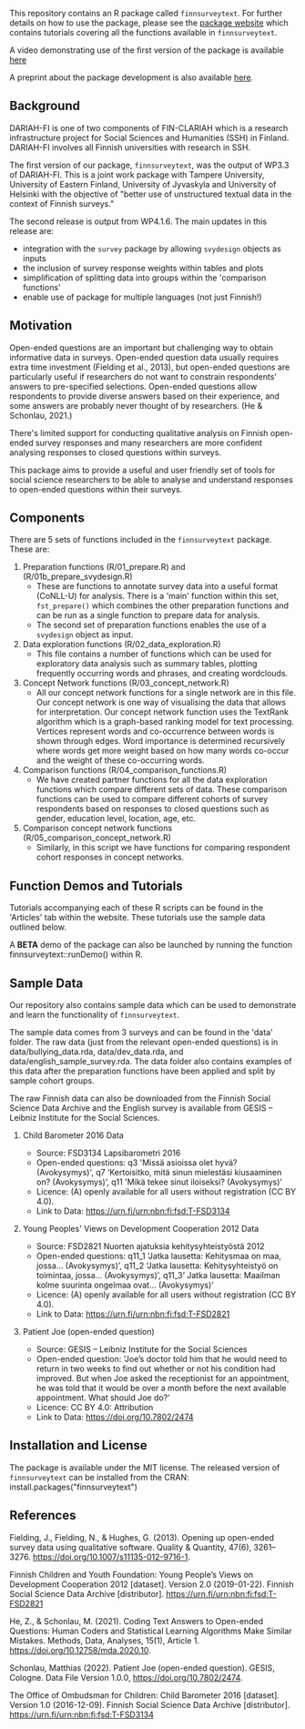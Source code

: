 This repository contains an R package called `finnsurveytext`. 
For further details on how to use the package, please see the [package website](https://dariah-fi-survey-concept-network.github.io/finnsurveytext/index.html) which contains tutorials covering all the functions available in `finnsurveytext`. 

A video demonstrating use of the first version of the package is available [here](https://www.helsinki.fi/fi/unitube/video/307d2df5-1a2b-4440-9562-d7d915addc35)

A preprint about the package development is also available [here](https://zenodo.org/records/14191177).
 
## Background ##
DARIAH-FI is one of two components of FIN-CLARIAH which is a research infrastructure project for Social Sciences and Humanities (SSH) in Finland. DARIAH-FI involves all Finnish universities with research in SSH. 
 
The first version of our package, `finnsurveytext`, was the output of WP3.3 of DARIAH-FI. This is a joint work package with Tampere University, University of Eastern Finland, University of Jyvaskyla and University of Helsinki with the objective of "better use of unstructured textual data in the context of Finnish surveys." 

The second release is output from WP4.1.6. The main updates in this release are:

* integration with the `survey` package by allowing `svydesign` objects as inputs
* the inclusion of survey response weights within tables and plots
* simplification of splitting data into groups within the 'comparison functions'
* enable use of package for multiple languages (not just Finnish!)
 
## Motivation ##
Open-ended questions are an important but challenging way to obtain informative data in surveys. Open-ended question data usually requires extra time investment (Fielding et al., 2013), but open-ended questions are particularly useful if researchers do not want to constrain respondents’ answers to pre-specified selections. Open-ended questions allow respondents to provide diverse answers based on their experience, and some answers are probably never thought of by researchers. (He & Schonlau, 2021.)
 
There's limited support for conducting qualitative analysis on Finnish open-ended survey responses and many researchers are more confident analysing responses to closed questions within surveys.
 
This package aims to provide a useful and user friendly set of tools for social science researchers to be able to analyse and understand responses to open-ended questions within their surveys. 
 
## Components ##
There are 5 sets of functions included in the `finnsurveytext` package. These are: 
 
1. Preparation functions (R/01_prepare.R) and (R/01b_prepare_svydesign.R)
    * These are functions to annotate survey data into a useful format (CoNLL-U) for analysis. There is a 'main' function within this set, `fst_prepare()` which combines the other preparation functions and can be run as a single function to prepare data for analysis. 
    * The second set of preparation functions enables the use of a `svydesign` object as input. 
2. Data exploration functions (R/02_data_exploration.R)
    * This file contains a number of functions which can be used for exploratory data analysis such as summary tables, plotting frequently occurring words and phrases, and creating wordclouds.
3. Concept Network functions (R/03_concept_network.R)
    *	All our concept network functions for a single network are in this file. Our concept network is one way of visualising the data that allows for interpretation. Our concept network function uses the TextRank algorithm which is a graph-based ranking model for text processing. Vertices represent words and co-occurrence between words is shown through edges. Word importance is determined recursively where words get more weight based on how many words co-occur and the weight of these co-occurring words. 
4. Comparison functions (R/04_comparison_functions.R)
    * We have created  partner functions for all the data exploration functions which compare different sets of data. These comparison functions can be used to compare different cohorts of survey respondents based on responses to closed questions such as gender, education level, location, age, etc. 
5.	Comparison concept network functions (R/05_comparison_concept_network.R)
    * Similarly, in this script we have functions for comparing respondent cohort responses in concept networks.
 
 
## Function Demos and Tutorials ##
Tutorials accompanying each of these R scripts can be found in the 'Articles' tab within the website. These tutorials use the sample data outlined below.  

A **BETA** demo of the package can also be launched by running the function finnsurveytext::runDemo() within R.

 
## Sample Data ##
Our repository also contains sample data which can be used to demonstrate and learn the functionality of `finnsurveytext`. 
 
The sample data comes from 3 surveys and can be found in the 'data' folder. The raw data (just from the relevant open-ended questions) is in data/bullying_data.rda, data/dev_data.rda, and data/english_sample_survey.rda. The data folder also contains examples of this data after the preparation functions have been applied and split by sample cohort groups. 
 
The raw Finnish data can also be downloaded from the Finnish Social Science Data Archive and the English survey is available from GESIS – Leibniz Institute for the Social Sciences.  
 
1. Child Barometer 2016 Data
    * Source: FSD3134 Lapsibarometri 2016
    * Open-ended questions: q3 'Missä asioissa olet hyvä? (Avokysymys)', q7 ‘Kertoisitko, mitä sinun mielestäsi kiusaaminen on? (Avokysymys)’, q11 'Mikä tekee sinut iloiseksi? (Avokysymys)'
    *	Licence: (A) openly available for all users without registration (CC BY 4.0).
    *	Link to Data: https://urn.fi/urn:nbn:fi:fsd:T-FSD3134
 
2. Young Peoples' Views on Development Cooperation 2012 Data
    *	Source: FSD2821 Nuorten ajatuksia kehitysyhteistyöstä 2012
    *	Open-ended questions: q11_1 ‘Jatka lausetta: Kehitysmaa on maa, jossa… (Avokysymys)’, q11_2 ‘Jatka lausetta: Kehitysyhteistyö on toimintaa, jossa… (Avokysymys)’, q11_3’ Jatka lausetta: Maailman kolme suurinta	ongelmaa ovat… (Avokysymys)’
    *	Licence: (A) openly available for all users without registration (CC BY 4.0).
    *	Link to Data: https://urn.fi/urn:nbn:fi:fsd:T-FSD2821
  
3. Patient Joe (open-ended question)
    * Source: GESIS – Leibniz Institute for the Social Sciences
    * Open-ended question: 'Joe’s doctor told him that he would need to return in two weeks to find out whether or not his condition had improved. But when Joe asked the receptionist for an appointment, he was told that it would be over a month before the next available appointment. What should Joe do?'
    * Licence: CC BY 4.0: Attribution 
    * Link to Data: https://doi.org/10.7802/2474
 
 
## Installation and License ##
The package is available under the MIT license.
The released version of `finnsurveytext` can be installed from the CRAN: install.packages("finnsurveytext")
 
## References ##
Fielding, J., Fielding, N., & Hughes, G. (2013). Opening up open-ended survey data using qualitative software. Quality & Quantity, 47(6), 3261–3276. https://doi.org/10.1007/s11135-012-9716-1.
 
Finnish Children and Youth Foundation: Young People’s Views on Development Cooperation 2012 [dataset].
Version 2.0 (2019-01-22). Finnish Social Science Data Archive [distributor]. https://urn.fi/urn:nbn:fi:fsd:T-FSD2821
 
He, Z., & Schonlau, M. (2021). Coding Text Answers to Open-ended Questions: Human Coders and Statistical Learning Algorithms Make Similar Mistakes. Methods, Data, Analyses, 15(1), Article 1. https://doi.org/10.12758/mda.2020.10.
 
Schonlau, Matthias (2022). Patient Joe (open-ended question). GESIS, Cologne. Data File Version 1.0.0, https://doi.org/10.7802/2474.

The Office of Ombudsman for Children: Child Barometer 2016 [dataset]. Version 1.0 (2016-12-09). Finnish
Social Science Data Archive [distributor]. https://urn.fi/urn:nbn:fi:fsd:T-FSD3134

 
 
 
 

